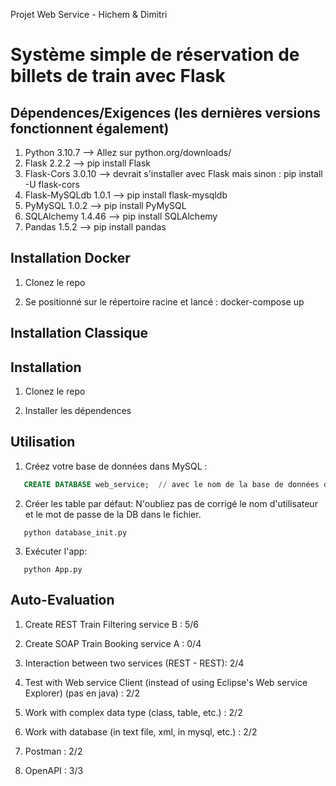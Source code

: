 Projet Web Service - Hichem & Dimitri
# Système simple de réservation de billets de train avec Flask

## Dépendences/Exigences (les dernières versions fonctionnent également)

1. Python 3.10.7        --> Allez sur python.org/downloads/ 
2. Flask 2.2.2          --> pip install Flask
3. Flask-Cors 3.0.10    --> devrait s'installer avec Flask mais sinon : pip install -U flask-cors
4. Flask-MySQLdb 1.0.1  --> pip install flask-mysqldb
5. PyMySQL 1.0.2        --> pip install PyMySQL
6. SQLAlchemy 1.4.46    --> pip install SQLAlchemy
7. Pandas 1.5.2         --> pip install pandas

## Installation Docker

1. Clonez le repo

2. Se positionné sur le répertoire racine et lancé : docker-compose up

## Installation Classique

## Installation

1. Clonez le repo

2. Installer les dépendences

## Utilisation
1. Créez votre base de données dans MySQL :
```sql
   CREATE DATABASE web_service;  // avec le nom de la base de données définis dans les paramètres du code
```
2. Créer les table par défaut:
   N'oubliez pas de corrigé le nom d'utilisateur et le mot de passe de la DB dans le fichier.
```
   python database_init.py
```
3. Exécuter l'app:
```
   python App.py
```

## Auto-Evaluation
1. Create REST Train Filtering service B : 5/6

2. Create SOAP Train Booking service A : 0/4

3. Interaction between two services (REST - REST): 2/4

4. Test with Web service Client (instead of using Eclipse's Web service Explorer) (pas en java) : 2/2

5. Work with complex data type (class, table, etc.) : 2/2

6. Work with database (in text file, xml, in mysql, etc.) : 2/2

7. Postman : 2/2

8. OpenAPI : 3/3
